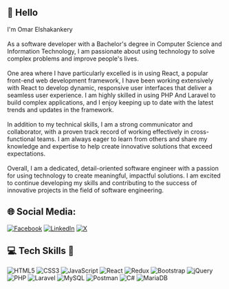 ## 👋 Hello
I'm Omar Elshakankery<br><br>As a software developer with a Bachelor's degree in Computer Science and Information Technology, I am passionate about using technology to solve complex problems and improve people's lives.<br><br>One area where I have particularly excelled is in using React, a popular front-end web development framework, I have been working extensively with React to develop dynamic, responsive user interfaces that deliver a seamless user experience. I am highly skilled in using PHP And Laravel to build complex applications, and I enjoy keeping up to date with the latest trends and updates in the framework.<br><br>In addition to my technical skills, I am a strong communicator and collaborator, with a proven track record of working effectively in cross-functional teams. I am always eager to learn from others and share my knowledge and expertise to help create innovative solutions that exceed expectations.<br><br>Overall, I am a dedicated, detail-oriented software engineer with a passion for using technology to create meaningful, impactful solutions. I am excited to continue developing my skills and contributing to the success of innovative projects in the field of software engineering.


## 🌐 Social Media:
[![Facebook](https://img.shields.io/badge/Facebook-1877F2?style=for-the-badge&logo=facebook&logoColor=white)](https://web.facebook.com/omar.elshakankery) [![LinkedIn](https://img.shields.io/badge/LinkedIn-0077B5?style=for-the-badge&logo=linkedin&logoColor=white)](https://www.linkedin.com/in/omar-elshakankery/) [![X](https://img.shields.io/badge/Twitter-1DA1F2?style=for-the-badge&logo=twitter&logoColor=white)](https://x.com/OElshakankery) 

## 💻 Tech Skills 💪
![HTML5](https://img.shields.io/badge/HTML5-E34F26?style=for-the-badge&logo=html5&logoColor=white) ![CSS3](https://img.shields.io/badge/css3-%231572B6.svg?style=for-the-badge&logo=css3&logoColor=white) ![JavaScript](https://img.shields.io/badge/javascript-%23323330.svg?style=for-the-badge&logo=javascript&logoColor=%23F7DF1E) ![React](https://img.shields.io/badge/react-%2320232a.svg?style=for-the-badge&logo=react&logoColor=%2361DAFB) ![Redux](https://img.shields.io/badge/redux-%23593d88.svg?style=for-the-badge&logo=redux&logoColor=white) ![Bootstrap](https://img.shields.io/badge/bootstrap-%238511FA.svg?style=for-the-badge&logo=bootstrap&logoColor=white) ![jQuery](https://img.shields.io/badge/jquery-%230769AD.svg?style=for-the-badge&logo=jquery&logoColor=white) <br> ![PHP](https://img.shields.io/badge/php-%23777BB4.svg?style=for-the-badge&logo=php&logoColor=white) ![Laravel](https://img.shields.io/badge/laravel-%23FF2D20.svg?style=for-the-badge&logo=laravel&logoColor=white) ![MySQL](https://img.shields.io/badge/mysql-%2300000f.svg?style=for-the-badge&logo=mysql&logoColor=white) ![Postman](https://img.shields.io/badge/Postman-FF6C37?style=for-the-badge&logo=postman&logoColor=white) ![C#](https://img.shields.io/badge/c%23-%23239120.svg?style=for-the-badge&logo=csharp&logoColor=white) ![MariaDB](https://img.shields.io/badge/MariaDB-003545?style=for-the-badge&logo=mariadb&logoColor=white)
